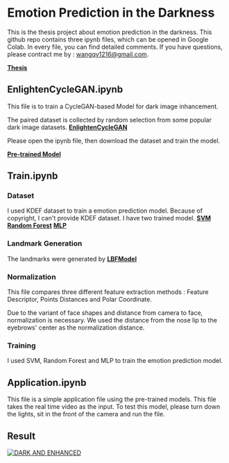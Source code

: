 # Emotion Prediction in the Darkness

This is the thesis project about emotion prediction in the darkness. This github repo contains three ipynb files, which can be opened in Google Colab. In every file, you can find detailed comments. If you have questions, please contract me by : <wangqy1216@gmail.com>. 

**[Thesis](https://drive.google.com/file/d/1uzN9n2T7Dl4Gmr7JGXVuFTe7w55UjV0g/view?usp=sharing)**

## EnlightenCycleGAN.ipynb
This file is to train a CycleGAN-based Model for dark image inhancement. 

The paired dataset is collected by random selection from some popular dark image datasets. **[EnlightenCycleGAN](https://drive.google.com/file/d/1n7-mk_zrs2RmIrLcBNY4kOV1L5dmavu1/view?usp=sharing)**

Please open the ipynb file, then download the dataset and train the model.

**[Pre-trained Model](https://drive.google.com/file/d/1P-zTt-ZP6xz6HH1wx3e4EvUiFvy8AQla/view?usp=sharing)**


## Train.ipynb
### Dataset
I used KDEF dataset to train a emotion prediction model. Because of copyright, I can't provide KDEF dataset. I have two trained model. **[SVM](https://drive.google.com/file/d/11xyf4vQk1yESyAchQwiYcgZL7bBYxLGP/view?usp=sharing)** **[Random Forest](https://drive.google.com/file/d/11xyf4vQk1yESyAchQwiYcgZL7bBYxLGP/view?usp=sharing)** **[MLP](https://drive.google.com/file/d/11xyf4vQk1yESyAchQwiYcgZL7bBYxLGP/view?usp=sharing)** 

### Landmark Generation
The landmarks were generated by **[LBFModel](https://github.com/kurnianggoro/GSOC2017/raw/master/data/lbfmodel.yaml)** 

### Normalization
This file compares three different feature extraction methods : Feature Descriptor, Points Distances and Polar Coordinate.

Due to the variant of face shapes and distance from camera to face, normalization is necessary. We used the distance from the nose lip to the eyebrows' center as the normalization distance.

### Training
I used SVM, Random Forest and MLP to train the emotion prediction model.

## Application.ipynb
This file is a simple application file using the pre-trained models. This file takes the real time video as the input. To test this model, please turn down the lights, sit in the front of the camera and run the file.


## Result
[![DARK AND ENHANCED](http://img.youtube.com/vi/hr2OO0q3rkU/0.jpg)](http://www.youtube.com/watch?v=hr2OO0q3rkU)


